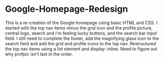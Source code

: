 # Google-Homepage-Redesign
This is a re-creation of the Google homepage using basic HTML and CSS.
I started with the top nav items minus the grid icon and the profile picture, central logo, search and i'm feeling lucky buttons, and the search bar input field.
I still need to complete the footer, add the magnifying glass icon to the search field and add the grid and profile icons to the top nav.
Restructured the top nav items using a list element and display: inline. Need to figure out why profpic isn't last in the order.
